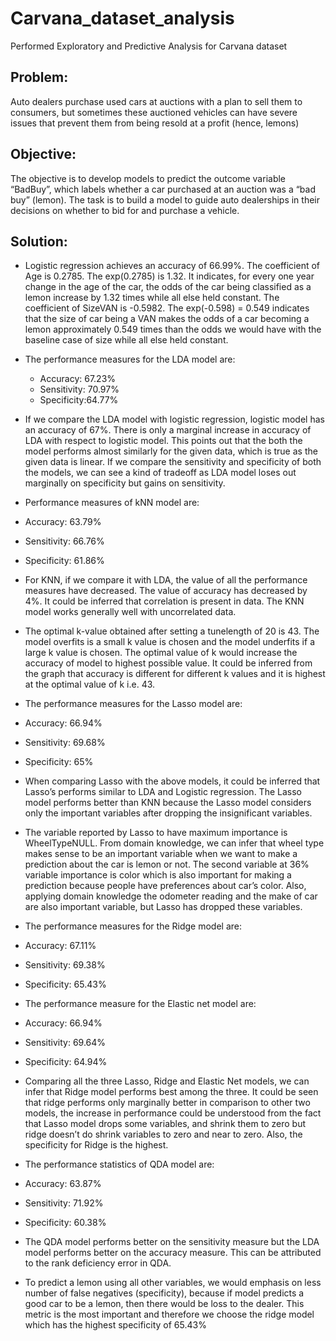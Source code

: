 # Carvana_dataset_analysis
Performed Exploratory and Predictive Analysis for Carvana dataset
## Problem: 
Auto dealers purchase used cars at auctions with a plan to sell them to consumers, but sometimes these auctioned vehicles can have severe issues that prevent them from being resold at a profit (hence, lemons)

## Objective: 
The objective is to develop models to predict the outcome variable “BadBuy”, which labels whether a car purchased at an auction was a “bad buy” (lemon). The task is to build a model to guide auto dealerships in their decisions on whether to bid for and purchase a vehicle.

## Solution:

* Logistic regression achieves an accuracy of 66.99%. The coefficient of Age is 0.2785. The exp(0.2785) is 1.32. It indicates, for every one year change in the age of the car, the odds of the car being classified as a lemon increase by 1.32 times while all else held constant. The coefficient of SizeVAN is -0.5982. The exp(-0.598) = 0.549 indicates that the size of car being a VAN makes the odds of a car becoming a lemon approximately 0.549 times than the odds we would have with the baseline case of size while all else held constant. 

* The performance measures for the LDA model are: 
  * Accuracy: 67.23% 
  * Sensitivity: 70.97% 
  * Specificity:64.77% 

 * If we compare the LDA model with logistic regression, logistic model has an accuracy of 67%. There is only a marginal increase in accuracy of LDA with respect to logistic model. This points out that the both the model performs almost similarly for the given data, which is true as the given data is linear. If we compare the sensitivity and specificity of both the models, we can see a kind of tradeoff as LDA model loses out marginally on specificity but gains on sensitivity.

* Performance measures of kNN model are: 
 * Accuracy: 63.79% 
 * Sensitivity: 66.76% 
 * Specificity: 61.86% 

 * For KNN, if we compare it with LDA, the value of all the performance measures have decreased. The value of accuracy has decreased by 4%. It could be inferred that correlation is present in data. The KNN model works generally well with uncorrelated data.

 * The optimal k-value obtained after setting a tunelength of 20 is 43. The model overfits is a small k value is chosen and the model underfits if a large k value is chosen. The optimal value of k would increase the accuracy of model to highest possible value. It could be inferred from the graph that accuracy is different for different k values and it is highest at the optimal value of k i.e. 43.

* The performance measures for the Lasso model are: 
 * Accuracy: 66.94% 
 * Sensitivity: 69.68% 
 * Specificity: 65% 

* When comparing Lasso with the above models, it could be inferred that Lasso’s performs similar to LDA and Logistic regression. The Lasso model performs better than KNN because the Lasso model considers only the important variables after dropping the insignificant variables.

* The variable reported by Lasso to have maximum importance is WheelTypeNULL. From domain knowledge, we can infer that wheel type makes sense to be an important variable when we want to make a prediction about the car is lemon or not. The second variable at 36% variable importance is color which is also important for making a prediction because people have preferences about car’s color. Also, applying domain knowledge the odometer reading and the make of car are also important variable, but Lasso has dropped these variables.

* The performance measures for the Ridge model are: 
 * Accuracy: 67.11% 
 * Sensitivity: 69.38%
 * Specificity: 65.43% 

* The performance measure for the Elastic net model are: 
 * Accuracy: 66.94% 
 * Sensitivity: 69.64% 
 * Specificity: 64.94% 

* Comparing all the three Lasso, Ridge and Elastic Net models, we can infer that Ridge model performs best among the three. It could be seen that ridge performs only marginally better in comparison to other two models, the increase in performance could be understood from the fact that Lasso model drops some variables, and shrink them to zero but ridge doesn’t do shrink variables to zero and near to zero. Also, the specificity for Ridge is the highest.

* The performance statistics of QDA model are: 
 * Accuracy: 63.87% 
 * Sensitivity: 71.92% 
 * Specificity: 60.38% 

* The QDA model performs better on the sensitivity measure but the LDA model performs better on the accuracy measure. This can be attributed to the rank deficiency error in QDA.

* To predict a lemon using all other variables, we would emphasis on less number of false negatives (specificity), because if model predicts a good car to be a lemon, then there would be loss to the dealer. This metric is the most important and therefore we choose the ridge model which has the highest specificity of 65.43%


